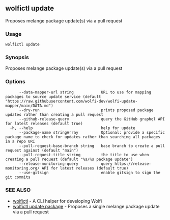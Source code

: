 ## wolfictl update

Proposes melange package update(s) via a pull request

### Usage

```
wolfictl update
```

### Synopsis

Proposes melange package update(s) via a pull request

### Options

```
      --data-mapper-url string            URL to use for mapping packages to source update service (default "https://raw.githubusercontent.com/wolfi-dev/wolfi-update-mapper/main/DATA.md")
      --dry-run                           prints proposed package updates rather than creating a pull request
      --github-release-query              query the GitHub graphql API for latest releases (default true)
  -h, --help                              help for update
      --package-name stringArray          Optional: provide a specific package name to check for updates rather than searching all packages in a repo URI
      --pull-request-base-branch string   base branch to create a pull request against (default "main")
      --pull-request-title string         the title to use when creating a pull request (default "%s/%s package update")
      --release-monitoring-query          query https://release-monitoring.org/ API for latest releases (default true)
      --use-gitsign                       enable gitsign to sign the git commits
```

### SEE ALSO

* [wolfictl](wolfictl.md)	 - A CLI helper for developing Wolfi
* [wolfictl update package](wolfictl_update_package.md)	 - Proposes a single melange package update via a pull request

